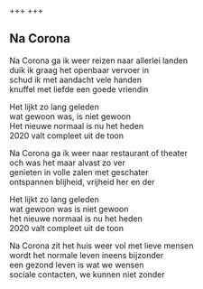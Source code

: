 +++
+++

## Na Corona

Na Corona ga ik weer reizen naar allerlei landen \
duik ik graag het openbaar vervoer in \
schud ik met aandacht vele handen \
knuffel met liefde een goede vriendin

Het lijkt zo lang geleden \
wat gewoon was, is niet gewoon \
Het nieuwe normaal is nu het heden  \
2020 valt compleet uit de toon 

Na Corona ga ik weer naar restaurant of theater \
och was het maar alvast zo ver  \
genieten in volle zalen met geschater  \
ontspannen blijheid, vrijheid her en der 

Het lijkt zo lang geleden \
wat gewoon was is niet gewoon  \
het nieuwe normaal is nu het heden  \
2020 valt compleet uit de toon 

Na Corona zit het huis weer vol met lieve mensen \
wordt het normale leven ineens bijzonder \
een gezond leven is wat we wensen \
sociale contacten, we kunnen niet zonder
